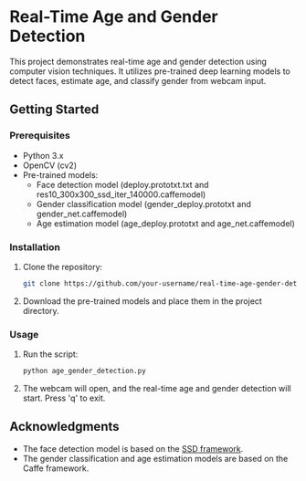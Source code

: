 # Real-Time Age and Gender Detection

This project demonstrates real-time age and gender detection using computer vision techniques. It utilizes pre-trained deep learning models to detect faces, estimate age, and classify gender from webcam input.

## Getting Started

### Prerequisites

- Python 3.x
- OpenCV (cv2)
- Pre-trained models:
  - Face detection model (deploy.prototxt.txt and res10_300x300_ssd_iter_140000.caffemodel)
  - Gender classification model (gender_deploy.prototxt and gender_net.caffemodel)
  - Age estimation model (age_deploy.prototxt and age_net.caffemodel)

### Installation

1. Clone the repository:

   ```bash
   git clone https://github.com/your-username/real-time-age-gender-detection.git
   ```

2. Download the pre-trained models and place them in the project directory.

### Usage

1. Run the script:

   ```bash
   python age_gender_detection.py
   ```

2. The webcam will open, and the real-time age and gender detection will start. Press 'q' to exit.

## Acknowledgments

- The face detection model is based on the [SSD framework](https://arxiv.org/abs/1512.02325).
- The gender classification and age estimation models are based on the Caffe framework.
